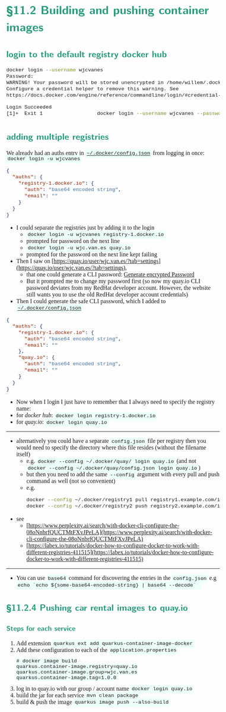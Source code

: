 <style>
body {
  font-family: "Gentium Basic", Cardo , "Linux Libertine o", "Palatino Linotype", Cambria, serif;
  font-size: 100% !important;
  padding-right: 12%;
}
code {
  padding: 0.25em;
	
  white-space: pre;
  font-family: "Tlwg mono", Consolas, "Liberation Mono", Menlo, Courier, monospace;
	
  background-color: #ECFFFA;
  //border: 1px solid #ccc;
  //border-radius: 3px;
}

kbd {
  display: inline-block;
  padding: 3px 5px;
  font-family: "Tlwg mono", Consolas, "Liberation Mono", Menlo, Courier, monospace;
  line-height: 10px;
  color: #555;
  vertical-align: middle;
  background-color: #ECFFFA;
  border: solid 1px #ccc;
  border-bottom-color: #bbb;
  border-radius: 3px;
  box-shadow: inset 0 -1px 0 #bbb;
}

h1,h2,h3,h4,h5 {
  color: #269B7D; 
  font-family: "fira sans", "Latin Modern Sans", Calibri, "Trebuchet MS", sans-serif;
}

</style>

# §11.2 Building and pushing container images

## login to the default registry docker hub
```bash
docker login --username wjcvanes
Password: 
WARNING! Your password will be stored unencrypted in /home/willem/.docker/config.json.
Configure a credential helper to remove this warning. See
https://docs.docker.com/engine/reference/commandline/login/#credential-stores

Login Succeeded
[1]+  Exit 1                  docker login --username wjcvanes --password sn

```


## adding multiple registries
We already had an auths entry in [`~/.docker/config.json`](~/.docker/config.json)
from logging in once:
`docker login -u wjcvanes`
```json
{
  "auths": {
    "registry-1.docker.io": {
      "auth": "base64 encoded string",
      "email": ""
    }
  }  
}
```
- I could separate the registries just by adding it to the login
  - `docker login -u wjcvanes registry-1.docker.io`
  - prompted for password on the next line
  - `docker login -u wjc.van.es quay.io`
  - prompted for the password on the next line kept failing
- Then I saw on [https://quay.io/user/wjc.van.es/?tab=settings](https://quay.io/user/wjc.van.es/?tab=settings), 
  - that one could generate a CLI password: [Generate encrypted Password]()
  - But it prompted me to change my password first (so now my quay.io CLI password deviates from my RedHat developer
    account. However, the website still wants you to use the old RedHat developer account credentials)
- Then I could generate the safe CLI password, which I added to [`~/.docker/config.json`](~/.docker/config.json)
```json
{
  "auths": {
    "registry-1.docker.io": {
      "auth": "base64 encoded string",
      "email": ""
    },
    "quay.io": {
      "auth": "base64 encoded string",
      "email": ""
    }
  }
}
```
- Now when I login I just have to remember that I always need to specify the registry name:
 - for _docker hub_:
   `docker login registry-1.docker.io`
 - for _quay.io_:
   `docker login quay.io`


----


- alternatively you could have a separate `config.json` file per registry then you would need to specify the directory
  where this file resides (without the filename itself)
  - e.g. `docker --config ~/.docker/quay/ login quay.io` (and not `docker --config ~/.docker/quay/config.json login quay.io`)
  - but then you need to add the same `--config` argument with every pull and push command as well (not so convenient)
  - e.g.
    ```bash
    docker --config ~/.docker/registry1 pull registry1.example.com/image:tag
    docker --config ~/.docker/registry2 push registry2.example.com/image:tag
    ```
- see 
  - [https://www.perplexity.ai/search/with-docker-cli-configure-the-08oNnbrfQUCTMtFXvJPeLA](https://www.perplexity.ai/search/with-docker-cli-configure-the-08oNnbrfQUCTMtFXvJPeLA)
  - [https://labex.io/tutorials/docker-how-to-configure-docker-to-work-with-different-registries-411515](https://labex.io/tutorials/docker-how-to-configure-docker-to-work-with-different-registries-411515)


----


- You can use `base64` command for discovering the entries in the `config.json`
  e.g ``echo `echo ${some-base64-encoded-string} | base64 --decode` ``

## §11.2.4 Pushing car rental images to quay.io

### Steps for each service
1. Add extension
   `quarkus ext add quarkus-container-image-docker`
2. Add these configuration to each of the `application.properties`
   ```properties
   # docker image build
   quarkus.container-image.registry=quay.io
   quarkus.container-image.group=wjc.van.es
   quarkus.container-image.tag=1.0.0
   ```
3. log in to quay.io with our group / account name
   `docker login quay.io`
4. build the jar for each service
   `mvn clean package`
5. build & push the image
   `quarkus image push --also-build`
